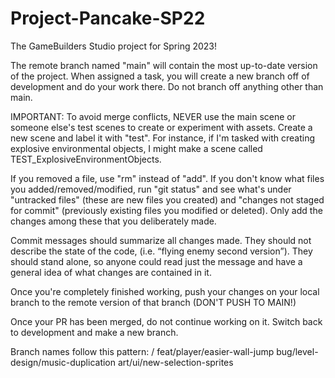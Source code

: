 # Project-Pancake-SP22

The GameBuilders Studio project for Spring 2023!

The remote branch named "main" will contain the most up-to-date version of the project. When assigned a task, you will create a new branch off of development and do your work there. Do not branch off anything other than main.

IMPORTANT: To avoid merge conflicts, NEVER use the main scene or someone else's test scenes to create or experiment with assets. Create a new scene and label it with "test". For instance, if I'm tasked with creating explosive environmental objects, I might make a scene called TEST_ExplosiveEnvironmentObjects. 

If you removed a file, use "rm" instead of "add". If you don't know what files you added/removed/modified, run "git status" and see what's under "untracked files" (these are new files you created) and "changes not staged for commit" (previously existing files you modified or deleted). Only add the changes among these that you deliberately made.

Commit messages should summarize all changes made. They should not describe the state of the code, (i.e. “flying enemy second version”). They should stand alone, so anyone could read just the message and have a general idea of what changes are contained in it.

Once you're completely finished working, push your changes on your local branch to the remote version of that branch (DON'T PUSH TO MAIN!)

Once your PR has been merged, do not continue working on it. Switch back to development and make a new branch.

Branch names follow this pattern:
<type of branch>/<branch title>
feat/player/easier-wall-jump
bug/level-design/music-duplication
art/ui/new-selection-sprites
